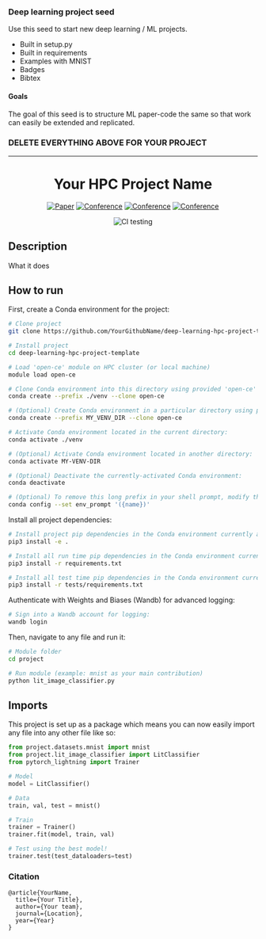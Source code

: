 ### Deep learning project seed
Use this seed to start new deep learning / ML projects.

- Built in setup.py
- Built in requirements
- Examples with MNIST
- Badges
- Bibtex

#### Goals  
The goal of this seed is to structure ML paper-code the same so that work can easily be extended and replicated.   

### DELETE EVERYTHING ABOVE FOR YOUR PROJECT  
 
---

<div align="center">    
 
# Your HPC Project Name     

[![Paper](http://img.shields.io/badge/paper-arxiv.1001.2234-B31B1B.svg)](https://www.nature.com/articles/nature14539)
[![Conference](http://img.shields.io/badge/NeurIPS-2019-4b44ce.svg)](https://papers.nips.cc/book/advances-in-neural-information-processing-systems-31-2018)
[![Conference](http://img.shields.io/badge/ICLR-2019-4b44ce.svg)](https://papers.nips.cc/book/advances-in-neural-information-processing-systems-31-2018)
[![Conference](http://img.shields.io/badge/AnyConference-year-4b44ce.svg)](https://papers.nips.cc/book/advances-in-neural-information-processing-systems-31-2018)  
<!--
ARXIV   
[![Paper](http://img.shields.io/badge/arxiv-math.co:1480.1111-B31B1B.svg)](https://www.nature.com/articles/nature14539)
-->
![CI testing](https://github.com/amorehead/deep-learning-hpc-project-template/workflows/CI%20testing/badge.svg?branch=master&event=push)


<!--  
Conference   
-->   
</div>
 
## Description   
What it does   

## How to run   
First, create a Conda environment for the project:
```bash
# Clone project   
git clone https://github.com/YourGithubName/deep-learning-hpc-project-template

# Install project   
cd deep-learning-hpc-project-template

# Load 'open-ce' module on HPC cluster (or local machine)
module load open-ce

# Clone Conda environment into this directory using provided 'open-ce' environment:
conda create --prefix ./venv --clone open-ce

# (Optional) Create Conda environment in a particular directory using provided 'open-ce' environment:
conda create --prefix MY_VENV_DIR --clone open-ce

# Activate Conda environment located in the current directory:
conda activate ./venv

# (Optional) Activate Conda environment located in another directory:
conda activate MY-VENV-DIR

# (Optional) Deactivate the currently-activated Conda environment:
conda deactivate

# (Optional) To remove this long prefix in your shell prompt, modify the env_prompt setting in your .condarc file with:
conda config --set env_prompt '({name})'
```

Install all project dependencies:
```bash
# Install project pip dependencies in the Conda environment currently activated:
pip3 install -e .

# Install all run time pip dependencies in the Conda environment currently activated:
pip3 install -r requirements.txt

# Install all test time pip dependencies in the Conda environment currently activated:
pip3 install -r tests/requirements.txt
 ```   

Authenticate with Weights and Biases (Wandb) for advanced logging:
```bash
# Sign into a Wandb account for logging:
wandb login
 ```   

 Then, navigate to any file and run it:
 ```bash
# Module folder
cd project

# Run module (example: mnist as your main contribution)   
python lit_image_classifier.py    
```

## Imports
This project is set up as a package which means you can now easily import any file into any other file like so:
```python
from project.datasets.mnist import mnist
from project.lit_image_classifier import LitClassifier
from pytorch_lightning import Trainer

# Model
model = LitClassifier()

# Data
train, val, test = mnist()

# Train
trainer = Trainer()
trainer.fit(model, train, val)

# Test using the best model!
trainer.test(test_dataloaders=test)
```

### Citation   
```
@article{YourName,
  title={Your Title},
  author={Your team},
  journal={Location},
  year={Year}
}
```   
